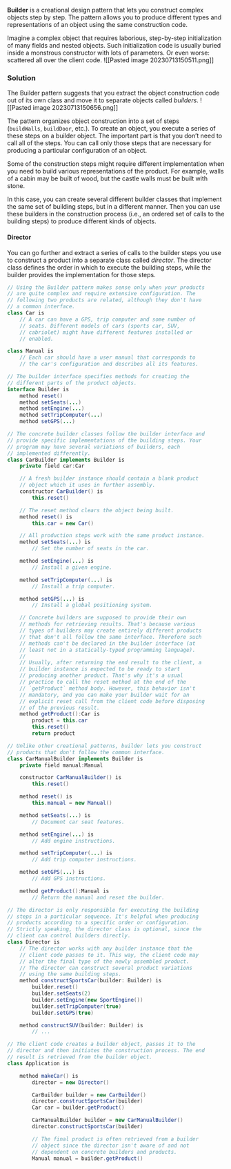 **Builder** is a creational design pattern that lets you construct complex objects step by step. The pattern allows you to produce different types and representations of an object using the same construction code.


Imagine a complex object that requires laborious, step-by-step initialization of many fields and nested objects. Such initialization code is usually buried inside a monstrous constructor with lots of parameters. Or even worse: scattered all over the client code.
![[Pasted image 20230713150511.png]]

### Solution
The Builder pattern suggests that you extract the object construction code out of its own class and move it to separate objects called _builders_.
![[Pasted image 20230713150656.png]]

The pattern organizes object construction into a set of steps (`buildWalls`, `buildDoor`, etc.). To create an object, you execute a series of these steps on a builder object. The important part is that you don’t need to call all of the steps. You can call only those steps that are necessary for producing a particular configuration of an object.

Some of the construction steps might require different implementation when you need to build various representations of the product. For example, walls of a cabin may be built of wood, but the castle walls must be built with stone.

In this case, you can create several different builder classes that implement the same set of building steps, but in a different manner. Then you can use these builders in the construction process (i.e., an ordered set of calls to the building steps) to produce different kinds of objects.


#### Director

You can go further and extract a series of calls to the builder steps you use to construct a product into a separate class called _director_. The director class defines the order in which to execute the building steps, while the builder provides the implementation for those steps.

```Java
// Using the Builder pattern makes sense only when your products
// are quite complex and require extensive configuration. The
// following two products are related, although they don't have
// a common interface.
class Car is
    // A car can have a GPS, trip computer and some number of
    // seats. Different models of cars (sports car, SUV,
    // cabriolet) might have different features installed or
    // enabled.

class Manual is
    // Each car should have a user manual that corresponds to
    // the car's configuration and describes all its features.

// The builder interface specifies methods for creating the
// different parts of the product objects.
interface Builder is
    method reset()
    method setSeats(...)
    method setEngine(...)
    method setTripComputer(...)
    method setGPS(...)

// The concrete builder classes follow the builder interface and
// provide specific implementations of the building steps. Your
// program may have several variations of builders, each
// implemented differently.
class CarBuilder implements Builder is
    private field car:Car

    // A fresh builder instance should contain a blank product
    // object which it uses in further assembly.
    constructor CarBuilder() is
        this.reset()

    // The reset method clears the object being built.
    method reset() is
        this.car = new Car()

    // All production steps work with the same product instance.
    method setSeats(...) is
        // Set the number of seats in the car.

    method setEngine(...) is
        // Install a given engine.

    method setTripComputer(...) is
        // Install a trip computer.

    method setGPS(...) is
        // Install a global positioning system.

    // Concrete builders are supposed to provide their own
    // methods for retrieving results. That's because various
    // types of builders may create entirely different products
    // that don't all follow the same interface. Therefore such
    // methods can't be declared in the builder interface (at
    // least not in a statically-typed programming language).
    //
    // Usually, after returning the end result to the client, a
    // builder instance is expected to be ready to start
    // producing another product. That's why it's a usual
    // practice to call the reset method at the end of the
    // `getProduct` method body. However, this behavior isn't
    // mandatory, and you can make your builder wait for an
    // explicit reset call from the client code before disposing
    // of the previous result.
    method getProduct():Car is
        product = this.car
        this.reset()
        return product

// Unlike other creational patterns, builder lets you construct
// products that don't follow the common interface.
class CarManualBuilder implements Builder is
    private field manual:Manual

    constructor CarManualBuilder() is
        this.reset()

    method reset() is
        this.manual = new Manual()

    method setSeats(...) is
        // Document car seat features.

    method setEngine(...) is
        // Add engine instructions.

    method setTripComputer(...) is
        // Add trip computer instructions.

    method setGPS(...) is
        // Add GPS instructions.

    method getProduct():Manual is
        // Return the manual and reset the builder.

// The director is only responsible for executing the building
// steps in a particular sequence. It's helpful when producing
// products according to a specific order or configuration.
// Strictly speaking, the director class is optional, since the
// client can control builders directly.
class Director is
    // The director works with any builder instance that the
    // client code passes to it. This way, the client code may
    // alter the final type of the newly assembled product.
    // The director can construct several product variations
    // using the same building steps.
    method constructSportsCar(builder: Builder) is
        builder.reset()
        builder.setSeats(2)
        builder.setEngine(new SportEngine())
        builder.setTripComputer(true)
        builder.setGPS(true)

    method constructSUV(builder: Builder) is
        // ...

// The client code creates a builder object, passes it to the
// director and then initiates the construction process. The end
// result is retrieved from the builder object.
class Application is

    method makeCar() is
        director = new Director()

        CarBuilder builder = new CarBuilder()
        director.constructSportsCar(builder)
        Car car = builder.getProduct()

        CarManualBuilder builder = new CarManualBuilder()
        director.constructSportsCar(builder)

        // The final product is often retrieved from a builder
        // object since the director isn't aware of and not
        // dependent on concrete builders and products.
        Manual manual = builder.getProduct()
```

